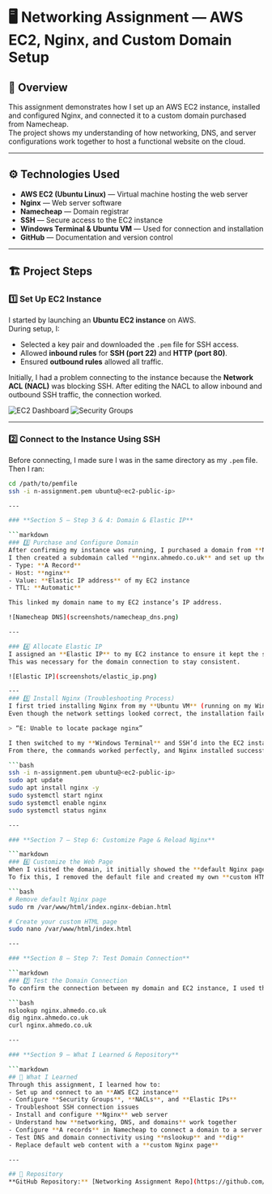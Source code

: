 # 🖥️ Networking Assignment — AWS EC2, Nginx, and Custom Domain Setup

## 📘 Overview
This assignment demonstrates how I set up an AWS EC2 instance, installed and configured Nginx, and connected it to a custom domain purchased from Namecheap.  
The project shows my understanding of how networking, DNS, and server configurations work together to host a functional website on the cloud.

---
## ⚙️ Technologies Used
- **AWS EC2 (Ubuntu Linux)** — Virtual machine hosting the web server  
- **Nginx** — Web server software  
- **Namecheap** — Domain registrar  
- **SSH** — Secure access to the EC2 instance  
- **Windows Terminal & Ubuntu VM** — Used for connection and installation  
- **GitHub** — Documentation and version control  

---
## 🏗️ Project Steps

### 1️⃣ Set Up EC2 Instance
I started by launching an **Ubuntu EC2 instance** on AWS.  
During setup, I:
- Selected a key pair and downloaded the `.pem` file for SSH access.  
- Allowed **inbound rules** for **SSH (port 22)** and **HTTP (port 80)**.  
- Ensured **outbound rules** allowed all traffic.  

Initially, I had a problem connecting to the instance because the **Network ACL (NACL)** was blocking SSH. After editing the NACL to allow inbound and outbound SSH traffic, the connection worked.

![EC2 Dashboard](screenshots/ec2_dashboard.png)
![Security Groups](screenshots/security_group.png)

---
### 2️⃣ Connect to the Instance Using SSH
Before connecting, I made sure I was in the same directory as my `.pem` file.  
Then I ran:

```bash
cd /path/to/pemfile
ssh -i n-assignment.pem ubuntu@<ec2-public-ip>

---

### **Section 5 — Step 3 & 4: Domain & Elastic IP**

```markdown
### 3️⃣ Purchase and Configure Domain
After confirming my instance was running, I purchased a domain from **Namecheap** — `ahmedo.co.uk`.  
I then created a subdomain called **nginx.ahmedo.co.uk** and set up the DNS configuration:  
- Type: **A Record**  
- Host: **nginx**  
- Value: **Elastic IP address** of my EC2 instance  
- TTL: **Automatic**

This linked my domain name to my EC2 instance’s IP address.

![Namecheap DNS](screenshots/namecheap_dns.png)

---

### 4️⃣ Allocate Elastic IP
I assigned an **Elastic IP** to my EC2 instance to ensure it kept the same public IP even if the instance restarted.  
This was necessary for the domain connection to stay consistent.

![Elastic IP](screenshots/elastic_ip.png)

---
### 5️⃣ Install Nginx (Troubleshooting Process)
I first tried installing Nginx from my **Ubuntu VM** (running on my Windows laptop) after SSH’ing into the EC2 instance.  
Even though the network settings looked correct, the installation failed — I kept getting errors like:

> “E: Unable to locate package nginx”

I then switched to my **Windows Terminal** and SSH’d into the EC2 instance using the same key.  
From there, the commands worked perfectly, and Nginx installed successfully.

```bash
ssh -i n-assignment.pem ubuntu@<ec2-public-ip>
sudo apt update
sudo apt install nginx -y
sudo systemctl start nginx
sudo systemctl enable nginx
sudo systemctl status nginx

---

### **Section 7 — Step 6: Customize Page & Reload Nginx**

```markdown
### 6️⃣ Customize the Web Page
When I visited the domain, it initially showed the **default Nginx page**, and I couldn’t edit it because of permissions and default configuration restrictions.  
To fix this, I removed the default file and created my own **custom HTML file**.

```bash
# Remove default Nginx page
sudo rm /var/www/html/index.nginx-debian.html

# Create your custom HTML page
sudo nano /var/www/html/index.html

---

### **Section 8 — Step 7: Test Domain Connection**

```markdown
### 7️⃣ Test the Domain Connection
To confirm the connection between my domain and EC2 instance, I used the following commands:

```bash
nslookup nginx.ahmedo.co.uk
dig nginx.ahmedo.co.uk
curl nginx.ahmedo.co.uk

---

### **Section 9 — What I Learned & Repository**

```markdown
## 🧠 What I Learned
Through this assignment, I learned how to:
- Set up and connect to an **AWS EC2 instance**  
- Configure **Security Groups**, **NACLs**, and **Elastic IPs**  
- Troubleshoot SSH connection issues  
- Install and configure **Nginx** web server  
- Understand how **networking, DNS, and domains** work together  
- Configure **A records** in Namecheap to connect a domain to a server  
- Test DNS and domain connectivity using **nslookup** and **dig**  
- Replace default web content with a **custom Nginx page**

---

## 🧾 Repository
**GitHub Repository:** [Networking Assignment Repo](https://github.com/Aosman4395/Coder_Co_Modules/tree/main/Networking-Assigment)
